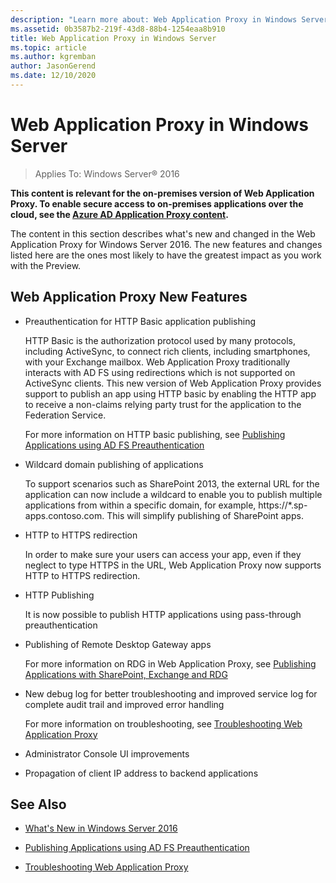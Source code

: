 ```yaml
---
description: "Learn more about: Web Application Proxy in Windows Server"
ms.assetid: 0b3587b2-219f-43d8-88b4-1254eaa8b910
title: Web Application Proxy in Windows Server
ms.topic: article
ms.author: kgremban
author: JasonGerend
ms.date: 12/10/2020
---
```

# Web Application Proxy in Windows Server

>Applies To: Windows Server&reg; 2016

**This content is relevant for the on-premises version of Web Application Proxy. To enable secure access to on-premises applications over the cloud, see the [Azure AD Application Proxy content](/azure/active-directory/manage-apps/application-proxy).**

The content in this section describes what's new and changed in the Web Application Proxy for Windows Server 2016. The new features and changes listed here are the ones most likely to have the greatest impact as you work with the Preview.

## Web Application Proxy New Features

- Preauthentication for HTTP Basic application publishing

  HTTP Basic is the authorization protocol used by many protocols, including ActiveSync, to connect rich clients, including smartphones, with your Exchange mailbox. Web Application Proxy traditionally interacts with AD FS using redirections which is not supported on ActiveSync clients. This new version of Web Application Proxy provides support to publish an app using HTTP basic by enabling the HTTP app to receive a non-claims relying party trust for the application to the Federation Service.

  For more information on HTTP basic publishing, see [Publishing Applications using AD FS Preauthentication](../web-application-proxy/../web-application-proxy/Publishing-Applications-using-AD-FS-Preauthentication.md)

- Wildcard domain publishing of applications

  To support scenarios such as SharePoint 2013, the external URL for the application can now include a wildcard to enable you to publish multiple applications from within a specific domain, for example, https://*.sp-apps.contoso.com. This will simplify publishing of SharePoint apps.

- HTTP to HTTPS redirection

  In order to make sure your users can access your app, even if they neglect to type HTTPS in the URL, Web Application Proxy now supports HTTP to HTTPS redirection.

- HTTP Publishing

  It is now possible to publish HTTP applications using pass-through preauthentication

- Publishing of Remote Desktop Gateway apps

  For more information on RDG in Web Application Proxy, see [Publishing Applications with SharePoint, Exchange and RDG](../web-application-proxy/Publishing-Applications-with-SharePoint,-Exchange-and-RDG.md)

- New debug log for better troubleshooting and improved service log for complete audit trail and improved error handling

  For more information on troubleshooting, see [Troubleshooting Web Application Proxy](/previous-versions/windows/it-pro/windows-server-2012-R2-and-2012/dn770156(v=ws.11))

- Administrator Console UI improvements

- Propagation of client IP address to backend applications

## See Also

-   [What's New in Windows Server 2016](../../../get-started/whats-new-in-windows-server-2016.md)

-   [Publishing Applications using AD FS Preauthentication](../web-application-proxy/Publishing-Applications-using-AD-FS-Preauthentication.md)

-   [Troubleshooting Web Application Proxy](/previous-versions/windows/it-pro/windows-server-2012-R2-and-2012/dn770156(v=ws.11))

